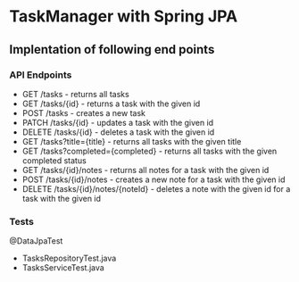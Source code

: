 # TaskManager with Spring JPA 


## Implentation of following end points

### API Endpoints 

- GET /tasks - returns all tasks
- GET /tasks/{id} - returns a task with the given id
- POST /tasks - creates a new task
- PATCH /tasks/{id} - updates a task with the given id
- DELETE /tasks/{id} - deletes a task with the given id
- GET /tasks?title={title} - returns all tasks with the given title
- GET /tasks?completed={completed} - returns all tasks with the given completed status
- GET /tasks/{id}/notes - returns all notes for a task with the given id
- POST /tasks/{id}/notes - creates a new note for a task with the given id
- DELETE /tasks/{id}/notes/{noteId} - deletes a note with the given id for a task with the given id

### Tests

@DataJpaTest

- TasksRepositoryTest.java
- TasksServiceTest.java
